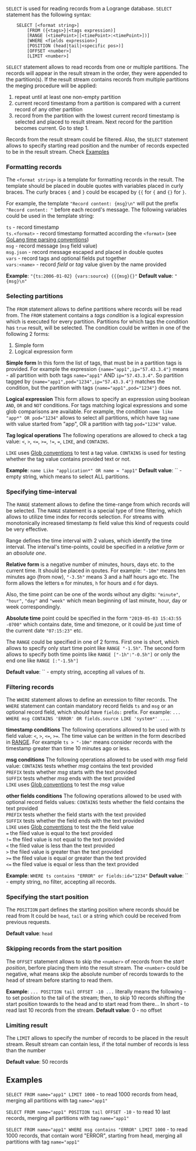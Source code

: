 `SELECT` is used for reading records from a Logrange database. `SELECT` statement has the following syntax:

```
	SELECT [<format string>] 
		[FROM ({<tags>}|<tags expression)] 
        [RANGE (<timePoint>|[<timePoint>:<timePoint>])]
		[WHERE <fields expression>] 
		[POSITION (head|tail|<specific pos>)] 
		[OFFSET <number>]
		[LIMIT <number>]

```

`SELECT` statement allows to read records from one or multiple partitions. The records will appear in the result stream in the order, they were appended to the partition(s). If the result stream contains records from multiple partitions the meging procedure will be applied:
1. repeat until at least one non-empty partition
2. current record timestamp from a partition is compared with a current record of any other partition
2. record from the partition with the lowest current record timestamp is selected and placed to result stream. Next record for the partition becomes current. Go to step 1.

Records from the result stream could be filtered. Also, the `SELECT` statement allows to specify starting read position and the number of records expected to be in the result stream.
Check [Examples](#examples)

### Formatting records 
The `<format string>` is a template for formatting records in the result. The template should be placed in double quotes with variables placed in curly braces. The curly braces `{` and `}` could be escaped by `{{` for `{` and `{}` for `}`.
 
For example, the template `"Record content: {msg}\n"` will put the prefix `"Record content: "` before each record's message. The following variables could be used in the template string:
	
`ts` - record timestamp<br/>
`ts.<format>` - record timestamp formatted according the `<format>` (see [GoLang time parsing conventions](https://golang.org/pkg/time/#Parse))<br/>
`msg` - record message (`msg` field value)<br/>
`msg.json` - record message escaped and placed in double quotes<br/>
`vars` - record tags and optional fields put together<br/>
`vars:<name>` - record _field_ or _tag_ value given by the name provided<br/>

__Example__: `"{ts:2006-01-02} {vars:source} {{{msg}{}"`
__Default value__: `"{msg}\n"`

### Selecting partitions
The `FROM` statement allows to define partitions where records will be read from. The `FROM` statement contains a _tags condition_ is a logical expression which is executed for every partition. Partitions for which tags the condition has `true` result, will be selected. The condition could be written in one of the following 2 forms:
1. Simple form
2. Logical expression form

__Simple form__
In this form the list of tags, that must be in a partition tags is provided. For example the expression `{name="app1",ip="57.43.3.4"}` means - all partition with both tags `name="app1"` AND `ip="57.43.3.4"`. So partition tagged by `{name="app1",pod="1234",ip="57.43.3.4"}` matches the condition, but the partition with tags `{name="app1",pod="1234"}` does not.

__Logical expression__
This form allows to specify an expression using boolean `AND`, `OR` and `NOT` conditions. For tags matching logical expressions and some glob comparisons are available. For example, the condition `name like "app*" OR pod="1234"` allows to select all partitions, which have tag `name` with value started from "app", OR a partition with tag `pod="1234"` value.

__Tag logical operations__
The following operations are allowed to check a tag value: `<`, `>`, `<=`, `>=`, `!=`, `=`, `LIKE`, and `CONTAINS`.

`LIKE` uses [Glob conventions](https://golang.org/pkg/path/filepath/#Match) to test a tag value. 
`CONTAINS` is used for testing whether the tag value contains provided text or not.

__Example__: `name Like "application*" OR name = "app1"`
__Default value__: `` - empty string, which means to select ALL partitions.

### Specifying time-interval
The `RANGE` statement allows to define the time-range from which records will be selected. The `RANGE` statement is a special type of time filtering, which allows to utilize time index for records selection. For streams with monotonically increased timestamp _ts_ field value this kind of requests could be very effective. 

Range defines the time interval with 2 values, which identify the time interval. The interval's time-points, could be specified in a _relative form_ or an _absolute one_.

__Relative form__ is a negative number of minutes, hours, days etc. to the current time. It should be placed in qoutes. For example: `"-10m"` means ten minutes ago (from now), `"-3.5h"` means 3 and a half hours ago etc.  The form allows the letters `m` for minutes, `h` for hours and `d` for days. 

Also, the time point can be one of the words wihout any digits: `"minute"`, `"hour"`, `"day"` and `"week"` which mean beginning of last minute, hour, day or week correspondingly. 

__Absolute time__ point could be specified in the form `"2019-05-03 15:43:55 -0700"` which contains date, time and timezone, or it could be just time of the current date `"07:15:23"` etc. 

The `RANGE` could be specified in one of 2 forms. First one is short, which allows to specify only start time point like `RANGE "-1.5h"`. The second form allows to specify both time points like `RANGE ["-1h":"-0.5h"]` or only the end one like `RANGE [:"-1.5h"]` 

__Default value__: `` - empty string, accepting all values of _ts_.

### Filtering records
The `WHERE` statement allows to define an exression to filter records. The `WHERE` statement can contain mandatory record fields `ts` and `msg` or an optional record field, which should have `fields:` prefix. For example: ` ... WHERE msg CONTAINS 'ERROR' OR fields.source LIKE 'system*' ... `. 

__timestamp conditions__
The following operations allowed to be used with _ts_ field value: `<`, `>`, `<=`, `>=`. The time value can be written in the form described in [RANGE](#specifying-time-interval). For example `ts > "-10m"` means consider records with the timestamp greater than time 10 minutes ago or less.

__msg conditions__
The following operations allowed to be used with _msg_ field value: 
`CONTAINS` tests whether _msg_ contains the text provided  
`PREFIX`  tests whether _msg_ starts with the text provided  
`SUFFIX`  tests whether _msg_ ends with the text provided  
`LIKE` uses [Glob conventions](https://golang.org/pkg/path/filepath/#Match) to test the _msg_ value

__other fields conditions__
The following operations allowed to be used with optional record fields values:
`CONTAINS` tests whether the field contains the text provided  
`PREFIX`  tests whether the field starts with the text provided  
`SUFFIX`  tests whether the field ends with the text provided  
`LIKE` uses [Glob conventions](https://golang.org/pkg/path/filepath/#Match) to test the  the field value  
`=` the filed value is equal to the text provided  
`!=` the filed value is not equal to the text provided  
`<` the filed value is less than the text provided  
`>` the filed value is greater than the text provided  
`>=` the filed value is equal or greater than the text provided  
`<=` the filed value is equal or less than the text provided  

__Example__: `WHERE ts contains "ERROR" or fields:id="1234"`
__Default value__: `` - empty string, no filter, accepting all records.

### Specifying the start position 
The `POSITION` part defines the starting position where records should be read from 
It could be `head`, `tail` or a string which could be received from previous 
requests. 

__Default value__: `head` 

### Skipping records from the start position
The `OFFSET` statement allows to skip the `<number>` of records from the _start position_, berfore placing them into the result stream. The `<number>` could be negative, what means skip the absolute number of records towards to the head of stream before starting to read them. 

__Example__: `... POSITION tail OFFSET -10 ...` literally means the following - to set position to the tail of the stream; then, to skip 10 records shifting the start position towards to the head and to start read from there... In short  - to read last 10 records from the stream.
__Default value__: 0 - no offset

### Limiting result 
The `LIMIT` allows to specify the number of records to be placed in the result stream. Result stream can contain less, if the total number of records is less than the number

__Default value__: 50 records

## Examples
`SELECT FROM name="app1" LIMIT 1000` - to read 1000 records from head, merging all partitions with tag `name="app1"`

`SELECT FROM name="app1" POSITION tail OFFSET -10` - to read 10 last records, merging all partitions with tag `name="app1"`

`SELECT FROM name="app1" WHERE msg contains "ERROR" LIMIT 1000` - to read 1000 records, that contain word "ERROR", starting from head, merging all partitions with tag `name="app1"`<br/>

